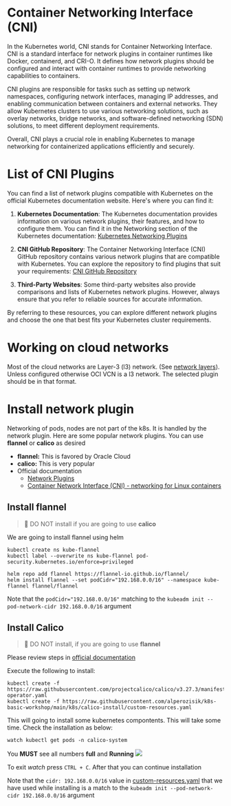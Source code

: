 # Container Networking Interface (CNI)
In the Kubernetes world, CNI stands for Container Networking Interface. CNI is a standard interface for network plugins in container runtimes like Docker, containerd, and CRI-O. It defines how network plugins should be configured and interact with container runtimes to provide networking capabilities to containers.

CNI plugins are responsible for tasks such as setting up network namespaces, configuring network interfaces, managing IP addresses, and enabling communication between containers and external networks. They allow Kubernetes clusters to use various networking solutions, such as overlay networks, bridge networks, and software-defined networking (SDN) solutions, to meet different deployment requirements.

Overall, CNI plays a crucial role in enabling Kubernetes to manage networking for containerized applications efficiently and securely.


# List of CNI Plugins
You can find a list of network plugins compatible with Kubernetes on the official Kubernetes documentation website. Here's where you can find it:

1. **Kubernetes Documentation**: The Kubernetes documentation provides information on various network plugins, their features, and how to configure them. You can find it in the Networking section of the Kubernetes documentation: [Kubernetes Networking Plugins](https://kubernetes.io/docs/concepts/cluster-administration/networking/#how-to-choose-a-networking-solution)

2. **CNI GitHub Repository**: The Container Networking Interface (CNI) GitHub repository contains various network plugins that are compatible with Kubernetes. You can explore the repository to find plugins that suit your requirements: [CNI GitHub Repository](https://github.com/containernetworking/plugins)

3. **Third-Party Websites**: Some third-party websites also provide comparisons and lists of Kubernetes network plugins. However, always ensure that you refer to reliable sources for accurate information.

By referring to these resources, you can explore different network plugins and choose the one that best fits your Kubernetes cluster requirements.

# Working on cloud networks
Most of the cloud networks are Layer-3 (l3) network. (See [network layers](https://en.wikipedia.org/wiki/Network_layer)). Unless configured otherwise OCI VCN is a l3 network. The selected plugin should be in that format.

# Install network plugin
Networking of pods, nodes are not part of the k8s. It is handled by the network plugin. Here are some popular network plugins. You can use **flannel** or **calico** as desired
- **flannel:** This is favored by Oracle Cloud
- **calico:** This is very popular
- Official documentation
    - [Network Plugins](https://kubernetes.io/docs/concepts/extend-kubernetes/compute-storage-net/network-plugins/)
    - [Container Network Interface (CNI) - networking for Linux containers](https://github.com/containernetworking/cni)

## Install flannel
> 🚨 DO NOT install if you are going to use **calico**

We are going to install flannel using helm

```shell
kubectl create ns kube-flannel
kubectl label --overwrite ns kube-flannel pod-security.kubernetes.io/enforce=privileged

helm repo add flannel https://flannel-io.github.io/flannel/
helm install flannel --set podCidr="192.168.0.0/16" --namespace kube-flannel flannel/flannel
```

Note that the `podCidr="192.168.0.0/16"` matching to the `kubeadm init --pod-network-cidr 192.168.0.0/16` argument

## Install Calico
> 🚨 DO NOT install, if you are going to use **flannel**

Please review steps in [official documentation](https://docs.tigera.io/calico/latest/getting-started/kubernetes/quickstart#install-calico)

Execute the following to install:
```shell
kubectl create -f https://raw.githubusercontent.com/projectcalico/calico/v3.27.3/manifests/tigera-operator.yaml
kubectl create -f https://raw.githubusercontent.com/alperozisik/k8s-basic-workshop/main/k8s/calico-install/custom-resources.yaml
```

This will going to install some kubernetes compontents. This will take some time. Check the installation as below:
```shell
watch kubectl get pods -n calico-system
```
You **MUST** see all numbers **full** and **Running** ![](./images/scr-13.png)

To exit *watch* press `CTRL + C`. After that you can continue installation

Note that the `cidr: 192.168.0.0/16` value in [custom-resources.yaml](../../k8s/calico-install/custom-resources.yaml) that we have used while installing is a match to the `kubeadm init --pod-network-cidr 192.168.0.0/16` argument

